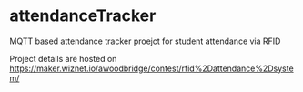 # attendanceTracker
MQTT based attendance tracker proejct for student attendance via RFID 

Project details are hosted on https://maker.wiznet.io/awoodbridge/contest/rfid%2Dattendance%2Dsystem/
